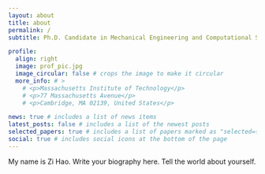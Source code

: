 ```yaml
---
layout: about
title: about
permalink: /
subtitle: Ph.D. Candidate in Mechanical Engineering and Computational Science at MIT.

profile:
  align: right
  image: prof_pic.jpg
  image_circular: false # crops the image to make it circular
  more_info: # >
    # <p>Massachusetts Institute of Technology</p>
    # <p>77 Massachusetts Avenue</p>
    # <p>Cambridge, MA 02139, United States</p>

news: true # includes a list of news items
latest_posts: false # includes a list of the newest posts
selected_papers: true # includes a list of papers marked as "selected={true}"
social: true # includes social icons at the bottom of the page
---
```


My name is Zi Hao. Write your biography here. Tell the world about yourself. 
